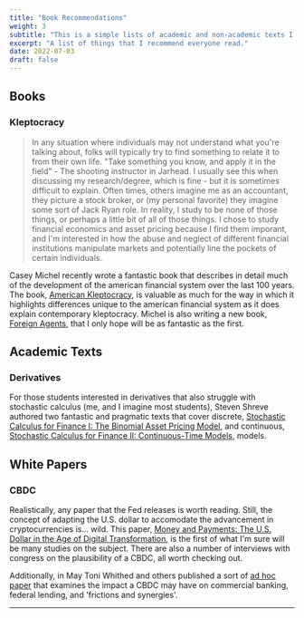 ```yaml
---
title: "Book Recommendations"
weight: 3
subtitle: "This is a simple lists of academic and non-academic texts I have read, want to read, and/or think are important to the study of financial economics."
excerpt: "A list of things that I recommend everyone read."
date: 2022-07-03
draft: false
---
```


## Books

### Kleptocracy

> In any situation where individuals may not understand what you're talking about, folks will typically try to find something to relate it to from their own life.  "Take something you know, and apply it in the field" - The shooting instructor in Jarhead.  I usually see this when discussing my research/degree, which is fine - but it is sometimes difficult to explain.  Often times, others imagine me as an accountant, they picture a stock broker, or (my personal favorite) they imagine some sort of Jack Ryan role.  In reality, I study to be none of those things, or perhaps a little bit of all of those things.  I chose to study financial economics and asset pricing because I find them imporant, and I'm interested in how the abuse and neglect of different financial institutions manipulate markets and potentially line the pockets of certain individuals.  

Casey Michel recently wrote a fantastic book that describes in detail much of the development of the american financial system over the last 100 years.  The book, [American Kleptocracy](https://read.macmillan.com/lp/american-kleptocracy/), is valuable as much for the way in which it highlights differences unique to the american financial system as it does explain contemporary kleptocracy.  Michel is also writing a new book, [Foreign Agents](https://twitter.com/cjcmichel/status/1502311920564584449), that I only hope will be as fantastic as the first.  

## Academic Texts

### Derivatives

For those students interested in derivatives that also struggle with stochastic calculus (me, and I imagine most students), Steven Shreve authored two fantastic and pragmatic texts that cover discrete, [Stochastic Calculus for Finance I: The Binomial Asset Pricing Model](https://www.amazon.com/Stochastic-Calculus-Finance-Binomial-Springer/dp/0387249680/ref=sr_1_1?crid=JOVPCV89SBSI&keywords=steven+shreve+stochastic+calculus&qid=1658515155&s=books&sprefix=steven+shreve+stochastic+calculus%2Cstripbooks%2C239&sr=1-1), and continuous, [Stochastic Calculus for Finance II: Continuous-Time Models](https://www.amazon.com/Stochastic-Calculus-Finance-II-Continuous-Time/dp/0387401016/ref=sr_1_2?crid=JOVPCV89SBSI&keywords=steven+shreve+stochastic+calculus&qid=1658515225&s=books&sprefix=steven+shreve+stochastic+calculus%2Cstripbooks%2C239&sr=1-2), models.  

## White Papers

### CBDC

Realistically, any paper that the Fed releases is worth reading.  Still, the concept of adapting the U.S. dollar to accomodate the advancement in cryptocurrencies is... wild.  This paper, [Money and Payments: The U.S. Dollar in the Age of Digital Transformation](https://www.federalreserve.gov/publications/files/money-and-payments-20220120.pdf), is the first of what I'm sure will be many studies on the subject.  There are also a number of interviews with congress on the plausibility of a CBDC, all worth checking out.  

Additionally, in May Toni Whithed and others published a sort of [ad hoc paper](https://papers.ssrn.com/sol3/papers.cfm?abstract_id=4112644) that examines the impact a CBDC may have on commercial banking, federal lending, and 'frictions and synergies'. 

---

